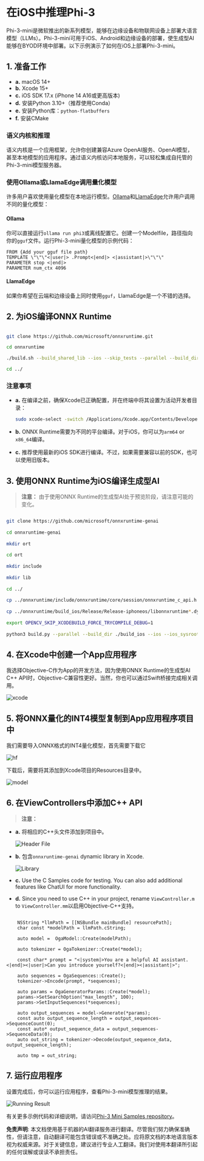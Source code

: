 # **在iOS中推理Phi-3**

Phi-3-mini是微软推出的新系列模型，能够在边缘设备和物联网设备上部署大语言模型（LLMs）。Phi-3-mini可用于iOS、Android和边缘设备的部署，使生成型AI能够在BYOD环境中部署。以下示例演示了如何在iOS上部署Phi-3-mini。

## **1. 准备工作**

- **a.** macOS 14+
- **b.** Xcode 15+
- **c.** iOS SDK 17.x (iPhone 14 A16或更高版本)
- **d.** 安装Python 3.10+（推荐使用Conda）
- **e.** 安装Python库：`python-flatbuffers`
- **f.** 安装CMake

### 语义内核和推理

语义内核是一个应用框架，允许你创建兼容Azure OpenAI服务、OpenAI模型，甚至本地模型的应用程序。通过语义内核访问本地服务，可以轻松集成自托管的Phi-3-mini模型服务器。

### 使用Ollama或LlamaEdge调用量化模型

许多用户喜欢使用量化模型在本地运行模型。[Ollama](https://ollama.com)和[LlamaEdge](https://llamaedge.com)允许用户调用不同的量化模型：

#### **Ollama**

你可以直接运行`ollama run phi3`或离线配置它。创建一个Modelfile，路径指向你的`gguf`文件。运行Phi-3-mini量化模型的示例代码：

```gguf
FROM {Add your gguf file path}
TEMPLATE \"\"\"<|user|> .Prompt<|end|> <|assistant|>\"\"\"
PARAMETER stop <|end|>
PARAMETER num_ctx 4096
```

#### **LlamaEdge**

如果你希望在云端和边缘设备上同时使用`gguf`，LlamaEdge是一个不错的选择。

## **2. 为iOS编译ONNX Runtime**

```bash

git clone https://github.com/microsoft/onnxruntime.git

cd onnxruntime

./build.sh --build_shared_lib --ios --skip_tests --parallel --build_dir ./build_ios --ios --apple_sysroot iphoneos --osx_arch arm64 --apple_deploy_target 17.5 --cmake_generator Xcode --config Release

cd ../

```

### **注意事项**

- **a.** 在编译之前，确保Xcode已正确配置，并在终端中将其设置为活动开发者目录：

    ```bash
    sudo xcode-select -switch /Applications/Xcode.app/Contents/Developer
    ```

- **b.** ONNX Runtime需要为不同的平台编译。对于iOS，你可以为`arm64` or `x86_64`编译。

- **c.** 推荐使用最新的iOS SDK进行编译。不过，如果需要兼容以前的SDK，也可以使用旧版本。

## **3. 使用ONNX Runtime为iOS编译生成型AI**

> **注意：** 由于使用ONNX Runtime的生成型AI处于预览阶段，请注意可能的变化。

```bash

git clone https://github.com/microsoft/onnxruntime-genai
 
cd onnxruntime-genai
 
mkdir ort
 
cd ort
 
mkdir include
 
mkdir lib
 
cd ../
 
cp ../onnxruntime/include/onnxruntime/core/session/onnxruntime_c_api.h ort/include
 
cp ../onnxruntime/build_ios/Release/Release-iphoneos/libonnxruntime*.dylib* ort/lib
 
export OPENCV_SKIP_XCODEBUILD_FORCE_TRYCOMPILE_DEBUG=1
 
python3 build.py --parallel --build_dir ./build_ios --ios --ios_sysroot iphoneos --ios_arch arm64 --ios_deployment_target 17.5 --cmake_generator Xcode --cmake_extra_defines CMAKE_XCODE_ATTRIBUTE_CODE_SIGNING_ALLOWED=NO

```

## **4. 在Xcode中创建一个App应用程序**

我选择Objective-C作为App的开发方法，因为使用ONNX Runtime的生成型AI C++ API时，Objective-C兼容性更好。当然，你也可以通过Swift桥接完成相关调用。

![xcode](../../../../translated_images/xcode.2817f1d089dc7d09ba6a41361db7052567d63f714062e2e4325b0e0895ccb4c4.zh.png)

## **5. 将ONNX量化的INT4模型复制到App应用程序项目中**

我们需要导入ONNX格式的INT4量化模型，首先需要下载它

![hf](../../../../translated_images/hf.dd843c3e95f3b462a3d5f06dbbb17c1f1a33b87688c1cda4d990084ef71a4eed.zh.png)

下载后，需要将其添加到Xcode项目的Resources目录中。

![model](../../../../translated_images/model.2b8e95a590e70374b2294b16f8ae18c9110239a550e64dc034d6bc16d37e0106.zh.png)

## **6. 在ViewControllers中添加C++ API**

> **注意：**

- **a.** 将相应的C++头文件添加到项目中。

  ![Header File](../../../../translated_images/head.7eeb79e1de8f375590e7a5c54fcc8278d265fee3135ebce9c8e241e08d823f7c.zh.png)

- **b.** 包含`onnxruntime-genai` dynamic library in Xcode.

  ![Library](../../../../translated_images/lib.9388329df08543518d094d14c8ca0c8e6f0ce264ee68630a8c5c3d783355b6d1.zh.png)

- **c.** Use the C Samples code for testing. You can also add additional features like ChatUI for more functionality.

- **d.** Since you need to use C++ in your project, rename `ViewController.m` to `ViewController.mm`以启用Objective-C++支持。

```objc

    NSString *llmPath = [[NSBundle mainBundle] resourcePath];
    char const *modelPath = llmPath.cString;

    auto model =  OgaModel::Create(modelPath);

    auto tokenizer = OgaTokenizer::Create(*model);

    const char* prompt = "<|system|>You are a helpful AI assistant.<|end|><|user|>Can you introduce yourself?<|end|><|assistant|>";

    auto sequences = OgaSequences::Create();
    tokenizer->Encode(prompt, *sequences);

    auto params = OgaGeneratorParams::Create(*model);
    params->SetSearchOption("max_length", 100);
    params->SetInputSequences(*sequences);

    auto output_sequences = model->Generate(*params);
    const auto output_sequence_length = output_sequences->SequenceCount(0);
    const auto* output_sequence_data = output_sequences->SequenceData(0);
    auto out_string = tokenizer->Decode(output_sequence_data, output_sequence_length);
    
    auto tmp = out_string;

```

## **7. 运行应用程序**

设置完成后，你可以运行应用程序，查看Phi-3-mini模型推理的结果。

![Running Result](../../../../translated_images/result.a2debbd16a6697a8cbd23dadff703358ea87eee7d68f0643b83707a578ca73e8.zh.jpg)

有关更多示例代码和详细说明，请访问[Phi-3 Mini Samples repository](https://github.com/Azure-Samples/Phi-3MiniSamples/tree/main/ios)。

**免责声明**:
本文档使用基于机器的AI翻译服务进行翻译。尽管我们努力确保准确性，但请注意，自动翻译可能包含错误或不准确之处。应将原文档的本地语言版本视为权威来源。对于关键信息，建议进行专业人工翻译。我们对使用本翻译所引起的任何误解或误读不承担责任。